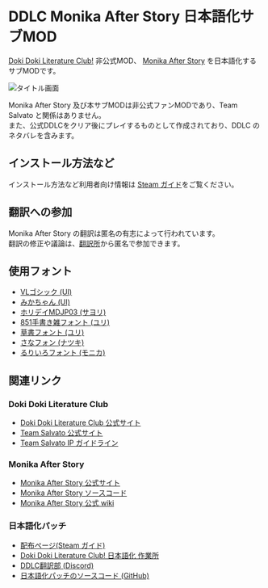 # DDLC Monika After Story 日本語化サブMOD

[Doki Doki Literature Club!](https://ddlc.moe/) 非公式MOD、
[Monika After Story](https://www.monikaafterstory.com/) を日本語化するサブMODです。

![タイトル画面](https://steamuserimages-a.akamaihd.net/ugc/920297026151119674/33A5315727812E2D958B18EEA80B870BCE46738C/)

Monika After Story 及び本サブMODは非公式ファンMODであり、Team Salvato と関係はありません。  
また、公式DDLCをクリア後にプレイするものとして作成されており、DDLC のネタバレを含みます。

## インストール方法など

インストール方法など利用者向け情報は
[Steam ガイド](https://steamcommunity.com/sharedfiles/filedetails/?id=1331592265)をご覧ください。

## 翻訳への参加

Monika After Story の翻訳は匿名の有志によって行われています。  
翻訳の修正や議論は、[翻訳所](https://docs.google.com/spreadsheets/d/1X8rvZMdBmTrvt7rCIgfOR7R7NcjY6BFTTh0miAvMvn0/edit?usp=sharing)から匿名で参加できます。

## 使用フォント

- [VLゴシック (UI)](http://vlgothic.dicey.org/license.html)
- [みかちゃん (UI)](http://www001.upp.so-net.ne.jp/mikachan/)
- [ホリデイMDJP03 (サヨリ)](https://mksd.jp/Holiday_Kanji.html)
- [851手書き雑フォント (ユリ)](https://pm85122.onamae.jp/851fontpage.html)
- [草書フォント (ユリ)](https://booth.pm/ja/items/318557)
- [さなフォン (ナツキ)](https://sana.s12.xrea.com/2_sanafon.html)
- [るりいろフォント (モニカ)](https://sapphirecrown.xxxxxxxx.jp/)

## 関連リンク

### Doki Doki Literature Club

- [Doki Doki Literature Club 公式サイト](https://ddlc.moe/)
- [Team Salvato 公式サイト](https://teamsalvato.com)
- [Team Salvato IP ガイドライン](https://teamsalvato.com/ip-guidelines/)

### Monika After Story

- [Monika After Story 公式サイト](https://www.monikaafterstory.com/)
- [Monika After Story ソースコード](https://github.com/Monika-After-Story/MonikaModDev)
- [Monika After Story 公式 wiki](https://github.com/Monika-After-Story/MonikaModDev/wiki)

### 日本語化パッチ

- [配布ページ(Steam ガイド)](https://steamcommunity.com/sharedfiles/filedetails/?id=1331592265)
- [Doki Doki Literature Club! 日本語化 作業所](//docs.google.com/spreadsheets/d/1uqyB7x-8x_QSFKV8Um-rCwcLVUduf-FMhAZjocUGmJY/edit?usp=sharing)
- [DDLC翻訳部 (Discord)](//discordapp.com/invite/9U9QCN2)
- [日本語化パッチのソースコード (GitHub)](//github.com/proudust/ddlc-jp-patch)
